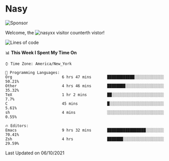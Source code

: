 # Nasy

<!--
<p align="center">
<img height="200" src="https://github-readme-stats.vercel.app/api?username=nasyxx&count_private=true&show_icons=true&theme=dracula&include_all_commits=true"/>
<img height="200" src="https://github-readme-stats.vercel.app/api/top-langs/?username=nasyxx&theme=dracula&hide=html,jupyter+notebook&count_private=true&show_icons=true"/>
</p>

  
----------------
-->

![Sponsor](https://img.shields.io/static/v1.svg?label=Sponsor&message=%E2%9D%A4&logo=GitHub&style=flat&color=pink)
 
Welcome, the ![nasyxx visitor counter](https://count.getloli.com/get/@nasyxx?theme=rule34)th vistor!
 
<!--START_SECTION:waka-->
![Lines of code](https://img.shields.io/badge/From%20Hello%20World%20I%27ve%20Written-5.4%20million%20lines%20of%20code-blue)

📊 **This Week I Spent My Time On** 

```text
⌚︎ Time Zone: America/New_York

💬 Programming Languages: 
Org                      6 hrs 47 mins       ████████████░░░░░░░░░░░░░   50.21% 
Other                    4 hrs 46 mins       ████████░░░░░░░░░░░░░░░░░   35.32% 
TeX                      1 hr 2 mins         ██░░░░░░░░░░░░░░░░░░░░░░░   7.7% 
C                        45 mins             █░░░░░░░░░░░░░░░░░░░░░░░░   5.61% 
sh                       4 mins              ░░░░░░░░░░░░░░░░░░░░░░░░░   0.55%

🔥 Editors: 
Emacs                    9 hrs 32 mins       █████████████████░░░░░░░░   70.41% 
Zsh                      4 hrs               ███████░░░░░░░░░░░░░░░░░░   29.59%

```


 Last Updated on 06/10/2021
<!--END_SECTION:waka-->

<!-- ![visitors](https://visitor-badge.laobi.icu/badge?page_id=nasyxx.nasyxx) -->
